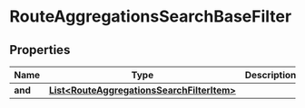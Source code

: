 

# RouteAggregationsSearchBaseFilter


## Properties

| Name | Type | Description | Notes |
|------------ | ------------- | ------------- | -------------|
|**and** | [**List&lt;RouteAggregationsSearchFilterItem&gt;**](RouteAggregationsSearchFilterItem.md) |  |  [optional] |



